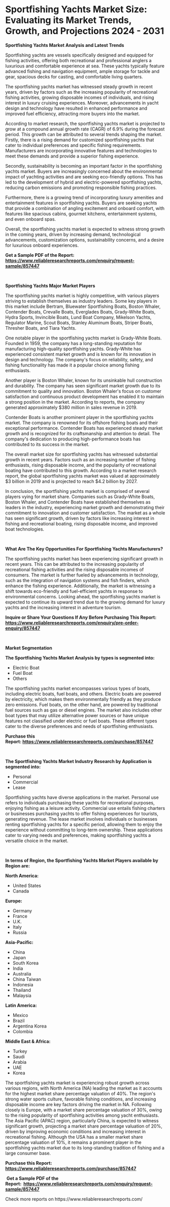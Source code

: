 <p><h1>Sportfishing Yachts Market Size: Evaluating its Market Trends, Growth, and Projections 2024 - 2031</h1></p><p><strong>Sportfishing Yachts Market Analysis and Latest Trends</strong></p>
<p><p>Sportfishing yachts are vessels specifically designed and equipped for fishing activities, offering both recreational and professional anglers a luxurious and comfortable experience at sea. These yachts typically feature advanced fishing and navigation equipment, ample storage for tackle and gear, spacious decks for casting, and comfortable living quarters.</p><p>The sportfishing yachts market has witnessed steady growth in recent years, driven by factors such as the increasing popularity of recreational fishing activities, growing disposable incomes of individuals, and rising interest in luxury cruising experiences. Moreover, advancements in yacht design and technology have resulted in enhanced performance and improved fuel efficiency, attracting more buyers into the market.</p><p>According to market research, the sportfishing yachts market is projected to grow at a compound annual growth rate (CAGR) of 6.9% during the forecast period. This growth can be attributed to several trends shaping the market. Firstly, there is a rising demand for customized sportfishing yachts that cater to individual preferences and specific fishing requirements. Manufacturers are incorporating innovative features and technologies to meet these demands and provide a superior fishing experience.</p><p>Secondly, sustainability is becoming an important factor in the sportfishing yachts market. Buyers are increasingly concerned about the environmental impact of yachting activities and are seeking eco-friendly options. This has led to the development of hybrid and electric-powered sportfishing yachts, reducing carbon emissions and promoting responsible fishing practices.</p><p>Furthermore, there is a growing trend of incorporating luxury amenities and entertainment features in sportfishing yachts. Buyers are seeking yachts that provide a combination of angling excitement and onboard comfort, with features like spacious cabins, gourmet kitchens, entertainment systems, and even onboard spas.</p><p>Overall, the sportfishing yachts market is expected to witness strong growth in the coming years, driven by increasing demand, technological advancements, customization options, sustainability concerns, and a desire for luxurious onboard experiences.</p></p>
<p><strong>Get a Sample PDF of the Report:&nbsp; <a href="https://www.reliableresearchreports.com/enquiry/request-sample/857447">https://www.reliableresearchreports.com/enquiry/request-sample/857447</a></strong></p>
<p>&nbsp;</p>
<p><strong>Sportfishing Yachts Major Market Players</strong></p>
<p><p>The sportfishing yachts market is highly competitive, with various players striving to establish themselves as industry leaders. Some key players in this market include Bertram, Bluewater Sportfishing Boats, Boston Whaler, Contender Boats, Crevalle Boats, Everglades Boats, Grady-White Boats, Hydra Sports, Invincible Boats, Lund Boat Company, Mikelson Yachts, Regulator Marine, Scout Boats, Stanley Aluminum Boats, Striper Boats, Thresher Boats, and Tiara Yachts.</p><p>One notable player in the sportfishing yachts market is Grady-White Boats. Founded in 1959, the company has a long-standing reputation for manufacturing high-quality sportfishing yachts. Grady-White has experienced consistent market growth and is known for its innovation in design and technology. The company's focus on reliability, safety, and fishing functionality has made it a popular choice among fishing enthusiasts.</p><p>Another player is Boston Whaler, known for its unsinkable hull construction and durability. The company has seen significant market growth due to its commitment to quality and innovation. Boston Whaler's focus on customer satisfaction and continuous product development has enabled it to maintain a strong position in the market. According to reports, the company generated approximately $380 million in sales revenue in 2019.</p><p>Contender Boats is another prominent player in the sportfishing yachts market. The company is renowned for its offshore fishing boats and their exceptional performance. Contender Boats has experienced steady market growth and is recognized for its craftsmanship and attention to detail. The company's dedication to producing high-performance boats has contributed to its success in the market.</p><p>The overall market size for sportfishing yachts has witnessed substantial growth in recent years. Factors such as an increasing number of fishing enthusiasts, rising disposable income, and the popularity of recreational boating have contributed to this growth. According to a market research report, the global sportfishing yachts market was valued at approximately $3 billion in 2019 and is projected to reach $4.2 billion by 2027.</p><p>In conclusion, the sportfishing yachts market is comprised of several players vying for market share. Companies such as Grady-White Boats, Boston Whaler, and Contender Boats have established themselves as leaders in the industry, experiencing market growth and demonstrating their commitment to innovation and customer satisfaction. The market as a whole has seen significant growth, driven by factors like increasing interest in fishing and recreational boating, rising disposable income, and improved boat technologies.</p></p>
<p>&nbsp;</p>
<p><strong>What Are The Key Opportunities For Sportfishing Yachts Manufacturers?</strong></p>
<p><p>The sportfishing yachts market has been experiencing significant growth in recent years. This can be attributed to the increasing popularity of recreational fishing activities and the rising disposable incomes of consumers. The market is further fueled by advancements in technology, such as the integration of navigation systems and fish finders, which enhance the fishing experience. Additionally, the market is witnessing a shift towards eco-friendly and fuel-efficient yachts in response to environmental concerns. Looking ahead, the sportfishing yachts market is expected to continue its upward trend due to the growing demand for luxury yachts and the increasing interest in adventure tourism.</p></p>
<p><strong>Inquire or Share Your Questions If Any Before Purchasing This Report: <a href="https://www.reliableresearchreports.com/enquiry/pre-order-enquiry/857447">https://www.reliableresearchreports.com/enquiry/pre-order-enquiry/857447</a></strong></p>
<p>&nbsp;</p>
<p><strong>Market Segmentation</strong></p>
<p><strong>The Sportfishing Yachts Market Analysis by types is segmented into:</strong></p>
<p><ul><li>Electric Boat</li><li>Fuel Boat</li><li>Others</li></ul></p>
<p><p>The sportfishing yachts market encompasses various types of boats, including electric boats, fuel boats, and others. Electric boats are powered by electricity, which makes them environmentally friendly as they produce zero emissions. Fuel boats, on the other hand, are powered by traditional fuel sources such as gas or diesel engines. The market also includes other boat types that may utilize alternative power sources or have unique features not classified under electric or fuel boats. These different types cater to the diverse preferences and needs of sportfishing enthusiasts.</p></p>
<p><strong>Purchase this Report:&nbsp;<a href="https://www.reliableresearchreports.com/purchase/857447">https://www.reliableresearchreports.com/purchase/857447</a></strong></p>
<p>&nbsp;</p>
<p><strong>The Sportfishing Yachts Market Industry Research by Application is segmented into:</strong></p>
<p><ul><li>Personal</li><li>Commercial</li><li>Lease</li></ul></p>
<p><p>Sportfishing yachts have diverse applications in the market. Personal use refers to individuals purchasing these yachts for recreational purposes, enjoying fishing as a leisure activity. Commercial use entails fishing charters or businesses purchasing yachts to offer fishing experiences for tourists, generating revenue. The lease market involves individuals or businesses renting sportfishing yachts for a specific period, allowing them to enjoy the experience without committing to long-term ownership. These applications cater to varying needs and preferences, making sportfishing yachts a versatile choice in the market.</p></p>
<p>&nbsp;</p>
<p><strong>In terms of Region, the Sportfishing Yachts Market Players available by Region are:</strong></p>
<p>
    <p> <strong> North America: </strong>
        <ul>
            <li>United States</li>
            <li>Canada</li>
        </ul>
        </p> 
    <p> <strong> Europe: </strong>
        <ul>
            <li>Germany</li>
            <li>France</li>
            <li>U.K.</li>
            <li>Italy</li>
            <li>Russia</li>
        </ul>
        </p> 
    <p> <strong> Asia-Pacific: </strong>
        <ul>
            <li>China</li>
            <li>Japan</li>
            <li>South Korea</li>
            <li>India</li>
            <li>Australia</li>
            <li>China Taiwan</li>
            <li>Indonesia</li>
            <li>Thailand</li>
            <li>Malaysia</li>
        </ul>
        </p> 
    <p> <strong> Latin America: </strong>
        <ul>
            <li>Mexico</li>
            <li>Brazil</li>
            <li>Argentina Korea</li>
            <li>Colombia</li>
        </ul>
        </p> 
    <p> <strong> Middle East & Africa: </strong>
        <ul>
            <li>Turkey</li>
            <li>Saudi</li>
            <li>Arabia</li>
            <li>UAE</li>
            <li>Korea</li>
        </ul>
    </p>
    </p>
<p><p>The sportfishing yachts market is experiencing robust growth across various regions, with North America (NA) leading the market as it accounts for the highest market share percentage valuation of 40%. The region's strong water sports culture, favorable fishing conditions, and increasing disposable income are key factors driving the market in NA. Following closely is Europe, with a market share percentage valuation of 30%, owing to the rising popularity of sportfishing activities among yacht enthusiasts. The Asia Pacific (APAC) region, particularly China, is expected to witness significant growth, projecting a market share percentage valuation of 20%, driven by improving economic conditions and increasing interest in recreational fishing. Although the USA has a smaller market share percentage valuation of 10%, it remains a prominent player in the sportfishing yachts market due to its long-standing tradition of fishing and a large consumer base.</p></p>
<p><strong>Purchase this Report: <a href="https://www.reliableresearchreports.com/purchase/857447">https://www.reliableresearchreports.com/purchase/857447</a></strong></p>
<p>&nbsp;<strong>Get a Sample PDF of the Report:&nbsp;&nbsp;<a href="https://www.reliableresearchreports.com/enquiry/request-sample/857447">https://www.reliableresearchreports.com/enquiry/request-sample/857447</a></strong></p>
<p><strong></strong></p>
<p>Check more reports on https://www.reliableresearchreports.com/</p>